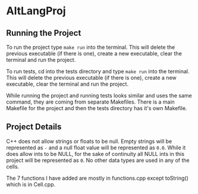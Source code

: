 # AltLangProj

## Running the Project

To run the project type `make run` into the terminal. This will delete the previous executable (if 
there is one), create a new executable, clear the terminal and run the project.

To run tests, cd into the tests directory and type `make run` into the terminal. This will delete 
the previous executable (if there is one), create a new executable, clear the terminal and run the 
project.

While running the project and running tests looks similar and uses the same command, they are 
coming from separate Makefiles. There is a main Makefile for the project and then the tests 
directory has it's own Makefile. 

## Project Details

C++ does not allow strings or floats to be null. Empty strings will be represented as `-` and a 
null float value will be represented as `0.0`. While it does allow ints to be NULL, for the sake 
of continuity all NULL ints in this project will be represented as `0`. No other data types are 
used in any of the cells.

The 7 functions I have added are mostly in functions.cpp except toString() which is in Cell.cpp.